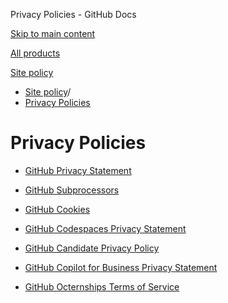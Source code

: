 Privacy Policies - GitHub Docs

[Skip to main content](#main-content)

[All products](/en)

[Site policy](/site-policy)

* [Site policy](/en/site-policy)/
* [Privacy Policies](/en/site-policy/privacy-policies)

Privacy Policies
==========

* [GitHub Privacy Statement](/en/site-policy/privacy-policies/github-privacy-statement)

* [GitHub Subprocessors](/en/site-policy/privacy-policies/github-subprocessors)

* [GitHub Cookies](/en/site-policy/privacy-policies/github-cookies)

* [GitHub Codespaces Privacy Statement](/en/site-policy/privacy-policies/github-codespaces-privacy-statement)

* [GitHub Candidate Privacy Policy](/en/site-policy/privacy-policies/github-candidate-privacy-policy)

* [GitHub Copilot for Business Privacy Statement](/en/site-policy/privacy-policies/github-copilot-for-business-privacy-statement)

* [GitHub Octernships Terms of Service](/en/site-policy/privacy-policies/github-octernships-terms-of-service)
